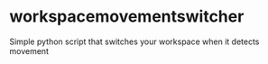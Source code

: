# workspacemovementswitcher
Simple python script that switches your workspace when it detects movement
